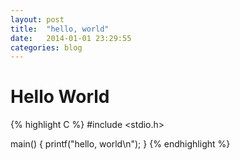 ```yaml
---
layout: post
title:  "hello, world"
date:   2014-01-01 23:29:55
categories: blog
---
```


# Hello World

{% highlight C %}
#include <stdio.h>

main()
{
    printf("hello, world\n");
}
{% endhighlight %}
